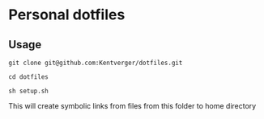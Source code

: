 # Personal dotfiles

## Usage
`git clone git@github.com:Kentverger/dotfiles.git`

`cd dotfiles`

`sh setup.sh`

This will create symbolic links from files from this folder to home directory
